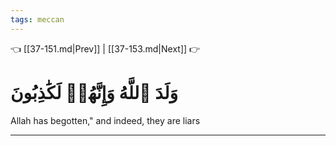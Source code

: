 ```yaml
---
tags: meccan
---
```


👈 [[37-151.md|Prev]] | [[37-153.md|Next]] 👉

# وَلَدَ ٱللَّهُ وَإِنَّهُمۡ لَكَٰذِبُونَ

Allah has begotten," and indeed, they are liars

---


